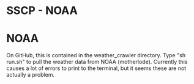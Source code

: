 # SSCP - NOAA

# NOAA

On GitHub, this is contained in the weather_crawler directory. Type "sh run.sh" to pull the weather data from NOAA (motherlode). Currently this causes a lot of errors to print to the terminal, but it seems these are not actually a problem.

